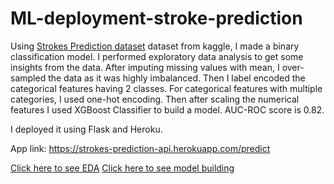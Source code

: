 # ML-deployment-stroke-prediction
Using [Strokes Prediction dataset](https://www.kaggle.com/fedesoriano/stroke-prediction-dataset) dataset from kaggle, I made a binary classification model.
I performed exploratory data analysis to get some insights from the data. After imputing missing values with mean, I over-sampled the data as it was highly imbalanced. Then I label encoded the categorical features having 2 classes. For categorical features with multiple categories, I used one-hot encoding. Then after scaling the numerical features I used XGBoost Classifier to build a model.
AUC-ROC score is 0.82.

I deployed it using Flask and Heroku.

App link: https://strokes-prediction-api.herokuapp.com/predict

[Click here to see EDA](https://github.com/ayushikaushik/ML-deployment-stroke-prediction/blob/main/EDA.ipynb)
[Click here to see model building](https://github.com/ayushikaushik/ML-deployment-stroke-prediction/blob/main/model.ipynb)
